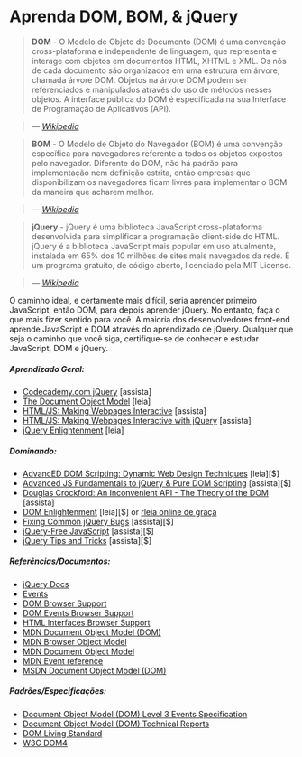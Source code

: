 # Aprenda DOM, BOM, & jQuery

> **DOM** - O Modelo de Objeto de Documento (DOM) é uma convenção cross-plataforma e independente de linguagem, que representa e interage com objetos em documentos HTML, XHTML e XML. Os nós de cada documento são organizados em uma estrutura em árvore, chamada árvore DOM. Objetos na árvore DOM podem ser referenciados e manipulados através do uso de métodos nesses objetos. A interface pública do DOM é especificada na sua Interface de Programação de Aplicativos (API).

><cite>&#8212; [Wikipedia](https://en.wikipedia.org/wiki/Document_Object_Model)</cite>

> **BOM** - O Modelo de Objeto do Navegador (BOM) é uma convenção específica para navegadores referente a todos os objetos expostos pelo navegador. Diferente do DOM, não há padrão para implementação nem definição estrita, então empresas que disponibilizam os navegadores ficam livres para implementar o BOM da maneira que acharem melhor.

><cite>&#8212; [Wikipedia](https://en.wikipedia.org/wiki/Browser_Object_Model)</cite>

> **jQuery** - jQuery é uma biblioteca JavaScript cross-plataforma desenvolvida para simplificar a programação client-side do HTML. jQuery é a biblioteca JavaScript mais popular em uso atualmente, instalada em 65% dos 10 milhões de sites mais navegados da rede. É um programa gratuito, de código aberto, licenciado pela MIT License.

><cite>&#8212; [Wikipedia](https://en.wikipedia.org/wiki/JQuery)</cite>

O caminho ideal, e certamente mais difícil, seria aprender primeiro JavaScript, então DOM, para depois aprender jQuery. No entanto, faça o que mais fizer sentido para você. A maioria dos desenvolvedores front-end aprende JavaScript e DOM através do aprendizado de jQuery. Qualquer que seja o caminho que você siga, certifique-se de conhecer e estudar JavaScript, DOM e jQuery.

##### Aprendizado Geral:

* [Codecademy.com jQuery](https://www.codecademy.com/tracks/jquery) [assista]
* [The Document Object Model](http://eloquentjavascript.net/13_dom.html) [leia]
* [HTML/JS: Making Webpages Interactive](https://www.khanacademy.org/computing/computer-programming/html-css-js) [assista]
* [HTML/JS: Making Webpages Interactive with jQuery](https://www.khanacademy.org/computing/computer-programming/html-js-jquery) [assista]
* [jQuery Enlightenment](http://jqueryenlightenment.com/) [leia]

##### Dominando:

* [AdvancED DOM Scripting: Dynamic Web Design Techniques](http://www.amazon.com/gp/product/1590598563/ref=as_li_tl?ie=UTF8&camp=1789&creative=390957&creativeASIN=1590598563&linkCode=as2&tag=fronenddevejo-20&linkId=VQZU5EQIQQXCF56Y) [leia][$]
* [Advanced JS Fundamentals to jQuery & Pure DOM Scripting](https://frontendmasters.com/courses/javascript-jquery-dom/) [assista][$]
* [Douglas Crockford: An Inconvenient API - The Theory of the DOM](https://www.youtube.com/watch?v=Y2Y0U-2qJMs&list=PL5586336C26BDB324&index=2) [assista]
* [DOM Enlightenment](http://www.amazon.com/DOM-Enlightenment-Cody-Lindley/dp/1449342841/) [leia][$] or [rleia online de graça](http://domenlightenment.com/)
* [Fixing Common jQuery Bugs](http://www.pluralsight.com/courses/fixing-common-jquery-bugs) [assista][$]
* [jQuery-Free JavaScript](http://www.pluralsight.com/courses/jquery-free-javascript) [assista][$]
* [jQuery Tips and Tricks](http://www.pluralsight.com/courses/jquery-tips-and-tricks) [assista][$]

##### Referências/Documentos:

* [jQuery Docs](http://api.jquery.com/)
* [Events](https://html.spec.whatwg.org/#events-2)
* [DOM Browser Support](http://www.webbrowsercompatibility.com/dom/desktop/)
* [DOM Events Browser Support](http://www.webbrowsercompatibility.com/dom-events/desktop/)
* [HTML Interfaces Browser Support](http://www.webbrowsercompatibility.com/html-interfaces/desktop/)
* [MDN Document Object Model (DOM)](https://developer.mozilla.org/en-US/docs/Web/API/Document_Object_Model)
* [MDN Browser Object Model](https://developer.mozilla.org/en-US/docs/Web/API/Window)
* [MDN Document Object Model](https://developer.mozilla.org/en-US/docs/Web/API/Document_Object_Model)
* [MDN Event reference](https://developer.mozilla.org/en-US/docs/Web/Events)
* [MSDN Document Object Model (DOM)](https://msdn.microsoft.com/en-us/library/hh772384%28v=vs.85%29.aspx)

##### Padrões/Especificações:

* [Document Object Model (DOM) Level 3 Events Specification](https://www.w3.org/TR/DOM-Level-3-Events/)
* [Document Object Model (DOM) Technical Reports](http://www.w3.org/DOM/DOMTR)
* [DOM Living Standard](https://dom.spec.whatwg.org/)
* [W3C DOM4](https://www.w3.org/TR/2015/REC-dom-20151119/)
